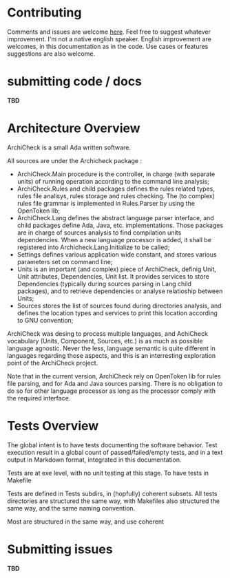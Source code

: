 # Contributing

Comments and issues are welcome [here](https://github.com/LionelDraghi/ArchiCheck/issues/new).
Feel free to suggest whatever improvement.
I'm not a native english speaker. English improvement are welcomes, in this documentation as in the code.
Use cases or features suggestions are also welcome.  

# submitting code / docs

**TBD**

# Architecture Overview

ArchiCheck is a small Ada written software.

All sources are under the Archicheck package :
- ArchiCheck.Main procedure is the controller, in charge (with separate units) of running operation according to the command line analysis;
- ArchiCheck.Rules and child packages defines the rules related types, rules file analisys, rules storage and rules checking.
The (to complex) rules file grammar is implemented in Rules.Parser by using the OpenToken lib;
- ArchiCheck.Lang defines the abstract language parser interface, and child packages define Ada, Java, etc. implementations. Those packages are in charge of sources analysis to find compilation units dependencies.
When a new language processor is added, it shall be registered into Archicheck.Lang.Initialize to be called;
- Settings defines various application wide constant, and stores various parameters set on command line;
- Units is an important (and complex) piece of ArchiCheck, definig Unit, Unit attributes, Dependencies, Unit list. It provides services to store Dependencies (typically during sources parsing in Lang child packages), and to retrieve dependencies or analyse relatioship between Units;
- Sources stores the list of sources found during directories analysis, and defines the location types and services to print this location according to GNU convention;

ArchiCheck was desing to process multiple languages, and AchiCheck vocabulary (Units, Component, Sources, etc.) is as much as possible language agnostic.
Never the less, language semantic is quite different in languages regarding those aspects, and this is an interresting exploration point of the ArchiCheck project.

Note that in the current version, ArchiCheck rely on OpenToken lib for rules file parsing, and for Ada and Java sources parsing. There is no obligation to do so for other language processor as long as the processor comply with the required interface.

# Tests Overview

The global intent is to have tests documenting the software behavior. Test execution result in a global count of passed/failed/empty tests, and in a text output in Markdown format, integrated in this documentation.

Tests are at exe level, with no unit testing at this stage. To have tests in Makefile 

Tests are defined in Tests subdirs, in (hopfully) coherent subsets.
All tests directories are structured the same way, with Makefiles also structured the same way, and the same naming convention.


Most are structured in the same way, and use coherent 

# Submitting issues

**TBD**